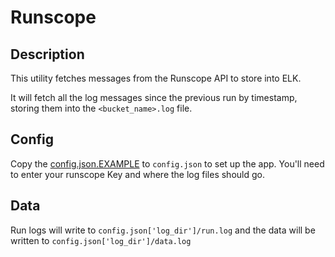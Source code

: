 # Runscope #

## Description ##

This utility fetches messages from the Runscope API to store into ELK.

It will fetch all the log messages since the previous run by timestamp, storing
them into the `<bucket_name>.log` file.

## Config ##

Copy the [config.json.EXAMPLE](./config.json.EXAMPLE) to `config.json` to set
up the app. You'll need to enter your runscope Key and where the log files
should go.

## Data ##

Run logs will write to `config.json['log_dir']/run.log` and the data will be
written to `config.json['log_dir']/data.log`
